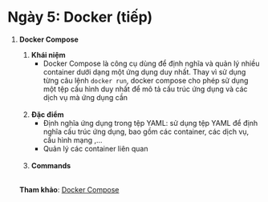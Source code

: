 # Ngày 5: Docker (tiếp)

1. **Docker Compose**
    1. **Khái niệm**
        - Docker Compose là công cụ dùng để định nghĩa và quản lý nhiều container
        dưới dạng một ứng dụng duy nhất. Thay vì sử dụng từng câu lệnh <code>docker run</code>, docker compose cho phép sử dụng một tệp cấu hình duy nhất để mô tả cấu trúc ứng dụng và các dịch vụ mà ứng dụng cần
        <br>
    2. **Đặc điểm**
        - Định nghĩa ứng dụng trong tệp YAML: sử dụng tệp YAML để định nghĩa cấu trúc ứng dụng, bao gồm các container, các dịch vụ, cấu hình mạng ,...
        - Quản lý các container liên quan
        <br>
    3. **Commands**
    <br>

    **Tham khảo**: [Docker Compose](https://docs.docker.com/compose/)
